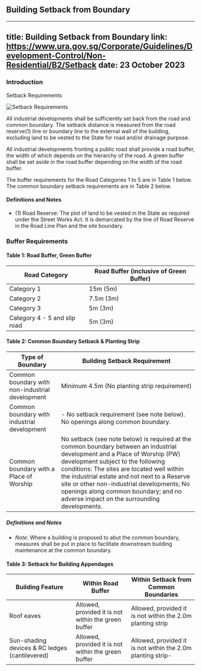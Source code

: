 
## Building Setback from Boundary
---
title: Building Setback from Boundary
link: https://www.ura.gov.sg/Corporate/Guidelines/Development-Control/Non-Residential/B2/Setback
date: 23 October 2023
---

### Introduction

Setback Requirements

![Setback Requirements](https://www.ura.gov.sg/-/media/Corporate/Guidelines/Development-control/Industrial/B101_Road_Buffer_Setbacks.jpg?h=100%25&w=100%25)

All industrial developments shall be sufficiently set back from the road and common boundary. The setback distance is measured from the road reserve(1) line or boundary line to the external wall of the building, excluding land to be vested to the State for road and/or drainage purpose.

All industrial developments fronting a public road shall provide a road buffer, the width of which depends on the hierarchy of the road. A green buffer shall be set aside in the road buffer depending on the width of the road buffer.

The buffer requirements for the Road Categories 1 to 5 are in Table 1 below. The common boundary setback requirements are in Table 2 below.

#### Definitions and Notes

- (1) Road Reserve: The plot of land to be vested in the State as required under the Street Works Act. It is demarcated by the line of Road Reserve in the Road Line Plan and the site boundary.

### Buffer Requirements

#### Table 1: Road Buffer, Green Buffer

| Road Category                | Road Buffer (inclusive of Green Buffer) |
| ---------------------------- | --------------------------------------- |
| Category 1                   | 15m (5m)                                |
| Category 2                   | 7.5m (3m)                               |
| Category 3                   | 5m (3m)                                 |
| Category 4 - 5 and slip road | 5m (3m)                                 |

#### Table 2: Common Boundary Setback & Planting Strip

| Type of Boundary                                | Building Setback Requirement                                                                                                                                                                                                                                                                                                                                                                         |
| ----------------------------------------------- | ---------------------------------------------------------------------------------------------------------------------------------------------------------------------------------------------------------------------------------------------------------------------------------------------------------------------------------------------------------------------------------------------------- |
| Common boundary with non-industrial development | Minimum 4.5m (No planting strip requirement)                                                                                                                                                                                                                                                                                                                                                         |
| Common boundary with industrial development     | - No setback requirement (see note below). No openings along common boundary.                                                                                                                                                                                                                                                                                                                        |
| Common boundary with a Place of Worship         | No setback (see note below) is required at the common boundary between an industrial development and a Place of Worship (PW) development subject to the following conditions: The sites are located well within the industrial estate and not next to a Reserve site or other non-industrial developments; No openings along common boundary; and no adverse impact on the surrounding developments. |

##### Definitions and Notes

- _Note_: Where a building is proposed to abut the common boundary, measures shall be put in place to facilitate downstream building maintenance at the common boundary.

#### Table 3: Setback for Building Appendages

| Building Feature                               | Within Road Buffer                                  | Within Setback from Common Boundaries                       |
| ---------------------------------------------- | --------------------------------------------------- | ----------------------------------------------------------- |
| Roof eaves                                     | Allowed, provided it is not within the green buffer | Allowed, provided it is not within the 2.0m planting strip  |
| Sun-shading devices & RC ledges (cantilevered) | Allowed, provided it is not within the green buffer | Allowed, provided it is not within the 2.0m planting strip- |
